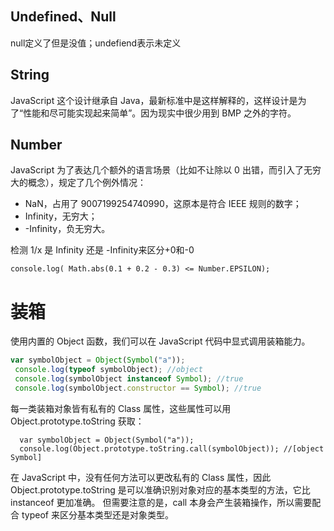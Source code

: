 ## Undefined、Null
null定义了但是没值；undefiend表示未定义

## String
JavaScript 这个设计继承自 Java，最新标准中是这样解释的，这样设计是为了“性能和尽可能实现起来简单”。因为现实中很少用到 BMP 之外的字符。

## Number
JavaScript 为了表达几个额外的语言场景（比如不让除以 0 出错，而引入了无穷大的概念），规定了几个例外情况：

- NaN，占用了 9007199254740990，这原本是符合 IEEE 规则的数字；
- Infinity，无穷大；
- -Infinity，负无穷大。

检测 1/x 是 Infinity 还是 -Infinity来区分+0和-0
```
console.log( Math.abs(0.1 + 0.2 - 0.3) <= Number.EPSILON);
```

# 装箱
使用内置的 Object 函数，我们可以在 JavaScript 代码中显式调用装箱能力。
 ```js
 var symbolObject = Object(Symbol("a"));
  console.log(typeof symbolObject); //object
  console.log(symbolObject instanceof Symbol); //true
  console.log(symbolObject.constructor == Symbol); //true
```

每一类装箱对象皆有私有的 Class 属性，这些属性可以用 Object.prototype.toString 获取：
```
  var symbolObject = Object(Symbol("a"));
  console.log(Object.prototype.toString.call(symbolObject)); //[object Symbol]
```
在 JavaScript 中，没有任何方法可以更改私有的 Class 属性，因此 Object.prototype.toString 是可以准确识别对象对应的基本类型的方法，它比 instanceof 更加准确。
但需要注意的是，call 本身会产生装箱操作，所以需要配合 typeof 来区分基本类型还是对象类型。